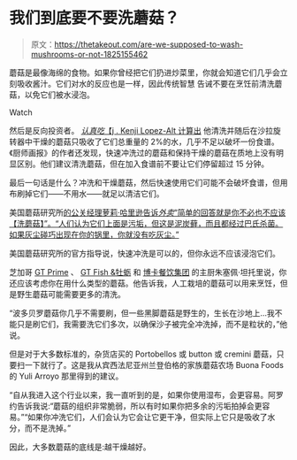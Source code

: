 # 我们到底要不要洗蘑菇？

> 原文：<https://thetakeout.com/are-we-supposed-to-wash-mushrooms-or-not-1825155462>

蘑菇是最像海绵的食物。如果你曾经把它们扔进炒菜里，你就会知道它们几乎会立刻吸收酱汁。它们对水的反应也是一样，因此传统智慧 告诫不要在烹饪前清洗蘑菇，以免它们被水浸泡。

Watch

然后是反向投资者。 [*认真吃*【j . Kenji Lopez-Alt 计算出](https://www.seriouseats.com/2017/02/how-to-clean-and-chop-mushrooms.html) 他清洗并随后在沙拉旋转器中干燥的蘑菇只吸收了它们总重量的 2%的水，几乎不足以破坏一份食谱。《厨师画报》的作者还发现，快速冲洗过的蘑菇和保持干燥的蘑菇在质地上没有明显区别。他们建议清洗蘑菇，但在加入食谱前不要让它们停留超过 15 分钟。

最后一句话是什么？冲洗和干燥蘑菇，然后快速使用它们可能不会破坏食谱，但用布刷掉它们——不用水——就足以清洁它们。

美国蘑菇研究所[的公关经理萝莉·哈里逊告诉*外卖*“简单的回答就是你不必也不应该【洗蘑菇】”。“人们认为它们上面是污垢，但这是泥炭藓，而且都经过巴氏杀菌。如果灰尘碰巧出现在你的锅里，你就没有吃灰尘。”](http://americanmushroom.org/)

美国蘑菇研究所的官方指导说，快速冲洗是可以的，但你永远不应该浸泡它们。

芝加哥 [GT Prime](https://gtprimerestaurant.com/) 、 [GT Fish &牡蛎](https://www.gtoyster.com/) 和 [博卡餐饮集团](http://www.bokacatering.com/) 的主厨朱塞佩·坦托里说，你还应该考虑你在用什么类型的蘑菇。他告诉我，人工栽培的蘑菇可以用来烹饪，但是野生蘑菇可能需要更多的清洗。

“波多贝罗蘑菇你几乎不需要刷，但一些黑脚蘑菇是野生的，生长在沙地上...我不能只是刷它们，我需要洗它们多次，以确保沙子被完全冲洗掉，而不是粒状的，”他说。

但是对于大多数标准的，杂货店买的 Portobellos 或 button 或 cremini 蘑菇，只要扫一下就行了。这是我从宾西法尼亚州兰登伯格的家族蘑菇农场 Buona Foods 的 Yuli Arroyo 那里得到的建议。

“自从我进入这个行业以来，我一直听到的是，如果你使用湿布，会更容易。阿罗约告诉我说:“蘑菇的组织非常脆弱，所以有时如果你把多余的污垢拍掉会更容易。”“如果你冲洗它们，人们会认为它会让它更干净，但实际上它只是吸收了水分，而不是洗掉。”

因此，大多数蘑菇的底线是:越干燥越好。